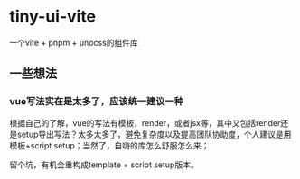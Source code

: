 # tiny-ui-vite
  一个vite + pnpm + unocss的组件库

## 一些想法

### vue写法实在是太多了，应该统一建议一种
  根据自己的了解，vue的写法有模板，render，或者jsx等，其中又包括render还是setup导出写法？太多太多了，避免复杂度以及提高团队协助度，个人建议是用模板+script setup；当然了，自嗨的库怎么舒服怎么来；

  留个坑，有机会重构成template + script setup版本。
